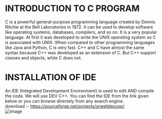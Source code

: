 # INTRODUCTION TO C PROGRAM
C is a powerful general-purpose programming language created by Dennis Ritchie at the Bell Laboratories in 1972. It can be used to develop software like operating systems, databases, compilers, and so on. It is a very popular language. At first it was developed to write the UNIX operating system so C is  associated with UNIX. When compared to other programming languages like Java and Python, C is very fast. C++ and C have almost the same syntax because C++ was developed as an extension of C. But C++ support classes and objects, while C does not.
# INSTALLATION OF IDE
An IDE (Integrated Development Environment) is used to edit AND compile the code.
We will use DEV C++. You can find the IDE from the link given below or you can browse directely from any search engine.
<br>download :- https://sourceforge.net/projects/orwelldevcpp/<br>
![image](https://user-images.githubusercontent.com/109785046/215248045-d5cdd9c1-e84c-4b14-aea1-3f990489962a.png)

